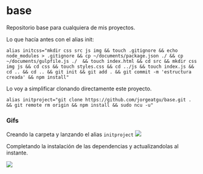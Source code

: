# base

Repositorio base para cualquiera de mis proyectos.

Lo que hacía antes con el alias init:

```alias initcss="mkdir css src js img && touch .gitignore && echo node_modules > .gitignore && cp ~/documents/package.json ./ && cp ~/documents/gulpfile.js ./  && touch index.html && cd src && mkdir css img js && cd css && touch styles.css && cd ../js && touch index.js && cd .. && cd .. && git init && git add . && git commit -m 'estructura creada' && npm install"```

Lo voy a simplificar clonando directamente este proyecto.

```alias initproject="git clone https://github.com/jorgeatgu/base.git . && git remote rm origin && npm install && sudo ncu -u"```

### Gifs

Creando la carpeta y lanzando el alias ```initproject```
  ![](https://github.com/jorgeatgu/base/blob/master/initproject-uno.gif)

Completando la instalación de las dependencias y actualizandolas al instante.

  ![](https://github.com/jorgeatgu/base/blob/master/initproject-dos.gif)